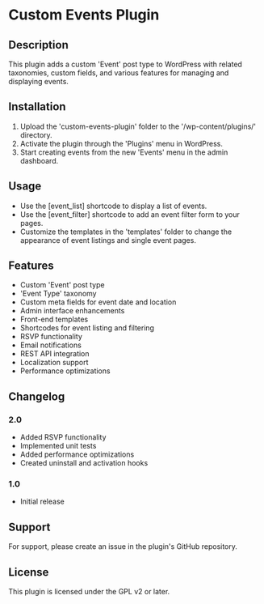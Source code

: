 # Custom Events Plugin

## Description

This plugin adds a custom 'Event' post type to WordPress with related taxonomies, custom fields, and various features for managing and displaying events.

## Installation

1. Upload the 'custom-events-plugin' folder to the '/wp-content/plugins/' directory.
2. Activate the plugin through the 'Plugins' menu in WordPress.
3. Start creating events from the new 'Events' menu in the admin dashboard.

## Usage

- Use the [event_list] shortcode to display a list of events.
- Use the [event_filter] shortcode to add an event filter form to your pages.
- Customize the templates in the 'templates' folder to change the appearance of event listings and single event pages.

## Features

- Custom 'Event' post type
- 'Event Type' taxonomy
- Custom meta fields for event date and location
- Admin interface enhancements
- Front-end templates
- Shortcodes for event listing and filtering
- RSVP functionality
- Email notifications
- REST API integration
- Localization support
- Performance optimizations

## Changelog

### 2.0

- Added RSVP functionality
- Implemented unit tests
- Added performance optimizations
- Created uninstall and activation hooks

### 1.0

- Initial release

## Support

For support, please create an issue in the plugin's GitHub repository.

## License

This plugin is licensed under the GPL v2 or later.
